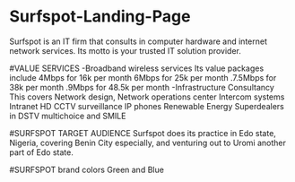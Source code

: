 # Surfspot-Landing-Page
Surfspot is an IT firm that consults in computer hardware and internet network services. Its motto is your trusted IT solution provider.

#VALUE SERVICES
-Broadband wireless services
Its value packages include
4Mbps for 16k per month
6Mbps for 25k per month
.7.5Mbps for 38k per month
.9Mbps for 48.5k per month
-Infrastructure Consultancy
This covers
Network design, Network operations center
Intercom systems
Intranet
HD CCTV surveillance
IP phones
Renewable Energy
Superdealers in DSTV multichoice and SMILE

#SURFSPOT TARGET AUDIENCE
Surfspot does its practice in Edo state, Nigeria, covering Benin City especially, and venturing out to Uromi another part of Edo state.

#SURFSPOT brand colors
Green and Blue
